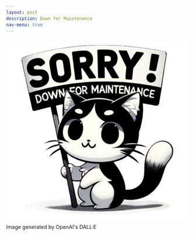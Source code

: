 ```yaml
---
layout: post 
description: Down for Maintenance
nav-menu: true
---
```

    
<body>
    <img src="images/DFM.png" alt="Down for Maintenance" class="maintenance-image">
    <div class="citation">
        Image generated by OpenAI's DALL·E
    </div>
</body>


